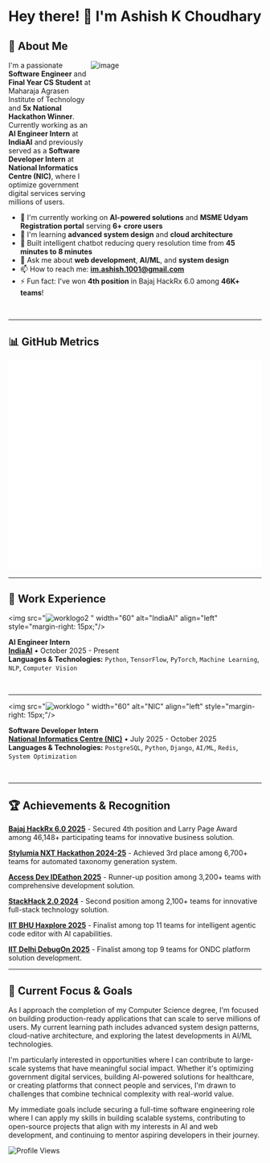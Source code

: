 # Hey there! 🪸 I'm Ashish K Choudhary

## 🧩 About Me
<img align="right" width="340" height="300" alt="image" src="https://github.com/user-attachments/assets/9e5cf3aa-db5f-4a89-956d-1e2269393437" />

I'm a passionate **Software Engineer** and **Final Year CS Student** at Maharaja Agrasen Institute of Technology and **5x National Hackathon Winner**. Currently working as an **AI Engineer Intern** at **IndiaAI** and previously served as a **Software Developer Intern** at **National Informatics Centre (NIC)**, where I optimize government digital services serving millions of users.

- 🔭 I'm currently working on **AI-powered solutions** and **MSME Udyam Registration portal** serving **6+ crore users**
- 🌱 I'm learning **advanced system design** and **cloud architecture**  
- 🤖 Built intelligent chatbot reducing query resolution time from **45 minutes to 8 minutes**
- 💬 Ask me about **web development**, **AI/ML**, and **system design**
- 📫 How to reach me: **im.ashish.1001@gmail.com**
- ⚡ Fun fact: I've won **4th position** in Bajaj HackRx 6.0 among **46K+ teams**!

<br clear="left"/>

---

## 📊 GitHub Metrics

<div align="center">
  <img src="https://github.com/CroWzblooD/CroWzblooD/blob/main/github-metrics.svg" alt="GitHub Metrics" />
</div>

---

## 💼 Work Experience

<img src="<img width="300" height="168" alt="worklogo2" src="https://github.com/user-attachments/assets/5e6a8f4d-0b1a-4e2b-a1da-869689b5a9fa" />
" width="60" alt="IndiaAI" align="left" style="margin-right: 15px;"/>

**AI Engineer Intern**  
[**IndiaAI**](https://indiaai.gov.in/) • October 2025 - Present  
**Languages & Technologies:** `Python`, `TensorFlow`, `PyTorch`, `Machine Learning`, `NLP`, `Computer Vision`

<br clear="left"/>

---

<img src="<img width="324" height="155" alt="worklogo" src="https://github.com/user-attachments/assets/a3e45d7a-b12f-425f-88c5-396f8faba8f8" />
" width="60" alt="NIC" align="left" style="margin-right: 15px;"/>

**Software Developer Intern**  
[**National Informatics Centre (NIC)**](https://www.nic.in/) • July 2025 - October 2025  
**Languages & Technologies:** `PostgreSQL`, `Python`, `Django`, `AI/ML`, `Redis`, `System Optimization`

<br clear="left"/>

---

## 🏆 Achievements & Recognition

**[Bajaj HackRx 6.0 2025](https://www.hackrx.in/)** - Secured 4th position and Larry Page Award among 46,148+ participating teams for innovative business solution.

**[Stylumia NXT Hackathon 2024-25](https://stylumia.ai/)** - Achieved 3rd place among 6,700+ teams for automated taxonomy generation system.

**[Access Dev IDEathon 2025](https://www.hackerearth.com/)** - Runner-up position among 3,200+ teams with comprehensive development solution.

**[StackHack 2.0 2024](https://stackhack.in/)** - Second position among 2,100+ teams for innovative full-stack technology solution.

**[IIT BHU Haxplore 2025](https://haxplore.in/)** - Finalist among top 11 teams for intelligent agentic code editor with AI capabilities.

**[IIT Delhi DebugOn 2025](https://ondc.org/)** - Finalist among top 9 teams for ONDC platform solution development.

---

## 🎯 Current Focus & Goals

As I approach the completion of my Computer Science degree, I'm focused on building production-ready applications that can scale to serve millions of users. My current learning path includes advanced system design patterns, cloud-native architecture, and exploring the latest developments in AI/ML technologies.

I'm particularly interested in opportunities where I can contribute to large-scale systems that have meaningful social impact. Whether it's optimizing government digital services, building AI-powered solutions for healthcare, or creating platforms that connect people and services, I'm drawn to challenges that combine technical complexity with real-world value.

My immediate goals include securing a full-time software engineering role where I can apply my skills in building scalable systems, contributing to open-source projects that align with my interests in AI and web development, and continuing to mentor aspiring developers in their journey.

![Profile Views](https://komarev.com/ghpvc/?username=CroWzblooD&color=blueviolet&style=flat&label=Profile+Views)
